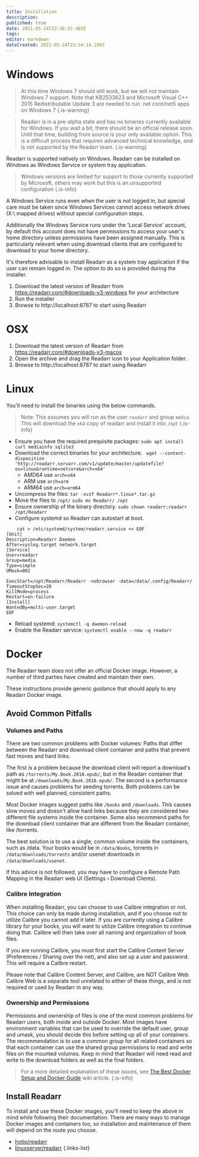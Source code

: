 ```yaml
---
title: Installation
description: 
published: true
date: 2021-05-24T23:36:32.403Z
tags: 
editor: markdown
dateCreated: 2021-05-24T23:34:14.199Z
---
```


# Windows

> At this time Windows 7 should still work, but we will not maintain Windows 7 support. Note that KB2533623 and Microsoft Visual C++ 2015 Redistributable Update 3 are needed to run .net core/net5 apps on Windows 7
{.is-warning}

> Readarr is in a pre-alpha state and has no binaries currently available for Windows. If you wait a bit, there should be an official release soon. Until that time, building from source is your only available option. This is a difficult process that requires advanced technical knowledge, and is not supported by the Readarr team.
(.is-warning)

Readarr is supported natively on Windows. Readarr can be installed on Windows as Windows Service or system tray application.
> Windows versions are limited for support to those currently supported by Microsoft, others may work but this is an unsupported configuration
{.is-info}

A Windows Service runs even when the user is not logged in, but special care must be taken since Windows Services cannot access network drives (X:\ mapped drives) without special configuration steps.

Additionally the Windows Service runs under the 'Local Service' account, by default this account does not have permissions to access your user's home directory unless permissions have been assigned manually. This is particularly relevant when using download clients that are configured to download to your home directory.

It's therefore advisable to install Readarr as a system tray application if the user can remain logged in. The option to do so is provided during the installer.

1. Download the latest version of Readarr from https://readarr.com/#downloads-v3-windows for your architecture
1. Run the installer
1. Browse to http://localhost:8787 to start using Readarr
# OSX
1. Download the latest version of Readarr from https://readarr.com/#downloads-v3-macos
1. Open the archive and drag the Readarr icon to your Application folder.
1. Browse to http://localhost:8787 to start using Readarr
# Linux
You'll need to install the binaries using the below commands.
> Note: This assumes you will run as the user `readarr` and group `media`.
> This will download the `x64` copy of readarr and install it into `/opt`
{.is-info}
- Ensure you have the required prequisite packages: `sudo apt install curl mediainfo sqlite3`
- Download the correct binaries for your architecture.
 ` wget --content-disposition 'http://readarr.servarr.com/v1/update/master/updatefile?os=linux&runtime=netcore&arch=x64'`
  - AMD64 use `arch=x64` 
  - ARM use `arch=arm`
  - ARM64 use `arch=arm64`
- Uncompress the files: `tar -xvzf Readarr*.linux*.tar.gz`
- Move the files to `/opt/` `sudo mv Readarr/ /opt`
- Ensure ownership of the binary directory.
  `sudo chown readarr:readarr /opt/Readarr`
- Configure systemd so Readarr can autostart at boot.
```
    cat > /etc/systemd/system/readarr.service << EOF
[Unit]
Description=Readarr Daemon
After=syslog.target network.target
[Service]
User=readarr
Group=media
Type=simple
UMask=002

ExecStart=/opt/Readarr/Readarr -nobrowser -data=/data/.config/Readarr/
TimeoutStopSec=20
KillMode=process
Restart=on-failure
[Install]
WantedBy=multi-user.target
EOF
```
- Reload systemd: `systemctl -q daemon-reload`
- Enable the Readarr service: `systemctl enable --now -q readarr`

  
# Docker
The Readarr team does not offer an official Docker image. However, a number of third parties have created and maintain their own.

These instructions provide generic guidance that should apply to any Readarr Docker image.

## Avoid Common Pitfalls
### Volumes and Paths
There are two common problems with Docker volumes: Paths that differ between the Readarr and download client container and paths that prevent fast moves and hard links.

The first is a problem because the download client will report a download's path as `/torrents/My.Book.2018.epub/`, but in the Readarr container that might be at `/downloads/My.Book.2018.epub/`. The second is a performance issue and causes problems for seeding torrents. Both problems can be solved with well planned, consistent paths.

Most Docker images suggest paths like `/books` and `/downloads`. This causes slow moves and doesn't allow hard links because they are considered two different file systems inside the container. Some also recommend paths for the download client container that are different from the Readarr container, like /torrents.

The best solution is to use a single, common volume inside the containers, such as /data. Your books would be in `/data/Books`, torrents in `/data/downloads/torrents` and/or usenet downloads in `/data/downloads/usenet`.

If this advice is not followed, you may have to configure a Remote Path Mapping in the Readarr web UI (Settings › Download Clients).

### Calibre Integration
When installing Readarr, you can choose to use Calibre integration or not. This choice can only be made during installation, and if you choose not to utilize Calibre you cannot add it later. If you are currently using a Calibre library for your books, you will want to utilize Calibre integration to continue doing that. Calibre will then take over all naming and organization of book files.

If you are running Calibre, you must first start the Calibre Content Server (Preferences / Sharing over the net), and also set up a user and password. This will require a Calibre restart.

Please note that Calibre Content Server, and Calibre, are NOT Calibre Web. Calibre Web is a separate tool unrelated to either of these things, and is not required or used by Readarr in any way.

### Ownership and Permissions
Permissions and ownership of files is one of the most common problems for Readarr users, both inside and outside Docker. Most images have environment variables that can be used to override the default user, group and umask, you should decide this before setting up all of your containers. The recommendation is to use a common group for all related containers so that each container can use the shared group permissions to read and write files on the mounted volumes.
Keep in mind that Readarr will need read and write to the download folders as well as the final folders.

> For a more detailed explanation of these issues, see [The Best Docker Setup and Docker Guide](/Docker-Guide) wiki article.
{.is-info}

## Install Readarr
To install and use these Docker images, you'll need to keep the above in mind while following their documentation. There are many ways to manage Docker images and containers too, so installation and maintenance of them will depend on the route you choose.

- [hotio/readarr](https://hotio.dev/containers/readarr/)
- [linuxserver/readarr](https://docs.linuxserver.io/images/docker-readarr)
{.links-list}